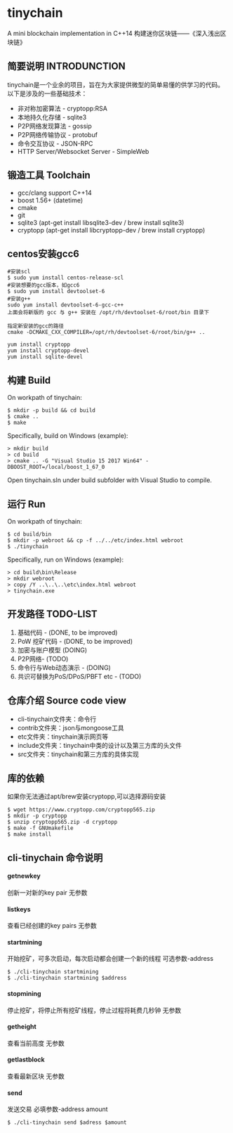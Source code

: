 # tinychain
A mini blockchain implementation in C++14 构建迷你区块链——《深入浅出区块链》

## 简要说明 INTRODUNCTION
tinychain是一个业余的项目，旨在为大家提供微型的简单易懂的供学习的代码。
以下是涉及的一些基础技术：
* 非对称加密算法 - cryptopp:RSA
* 本地持久化存储 - sqlite3
* P2P网络发现算法 - gossip
* P2P网络传输协议 - protobuf
* 命令交互协议 - JSON-RPC
* HTTP Server/Websocket Server - SimpleWeb

## 锻造工具 Toolchain
* gcc/clang support C++14
* boost 1.56+ (datetime)
* cmake
* git
* sqlite3 (apt-get install libsqlite3-dev / brew install sqlite3)
* cryptopp (apt-get install libcryptopp-dev / brew install cryptopp)

## centos安装gcc6
```
#安装scl
$ sudo yum install centos-release-scl
#安装想要的gcc版本，如gcc6
$ sudo yum install devtoolset-6
#安装g++
sudo yum install devtoolset-6-gcc-c++
上面会将新版的 gcc 与 g++ 安装在 /opt/rh/devtoolset-6/root/bin 目录下

指定新安装的gcc的路径
cmake -DCMAKE_CXX_COMPILER=/opt/rh/devtoolset-6/root/bin/g++ ..

yum install cryptopp
yum install cryptopp-devel
yum install sqlite-devel
```

## 构建 Build
On workpath of tinychain:
```
$ mkdir -p build && cd build
$ cmake ..
$ make
```

Specifically, build on Windows (example):
```
> mkdir build
> cd build
> cmake .. -G "Visual Studio 15 2017 Win64" -DBOOST_ROOT=/local/boost_1_67_0
```
Open tinychain.sln under build subfolder with Visual Studio to compile.

## 运行 Run
On workpath of tinychain:
```
$ cd build/bin
$ mkdir -p webroot && cp -f ../../etc/index.html webroot
$ ./tinychain
```

Specifically, run on Windows (example):
```
> cd build\bin\Release
> mkdir webroot
> copy /Y ..\..\..\etc\index.html webroot
> tinychain.exe
```

## 开发路径 TODO-LIST
1. 基础代码 - (DONE, to be improved)
1. PoW 挖矿代码 - (DONE, to be improved)
1. 加密与账户模型 (DOING)
1. P2P网络- (TODO)
1. 命令行与Web动态演示 - (DOING)
1. 共识可替换为PoS/DPoS/PBFT etc - (TODO)

## 仓库介绍 Source code view
* cli-tinychain文件夹：命令行
* contrib文件夹：json与mongoose工具
* etc文件夹：tinychain演示网页等
* include文件夹：tinychain中类的设计以及第三方库的头文件
* src文件夹：tinychain和第三方库的具体实现

## 库的依赖
如果你无法通过apt/brew安装cryptopp,可以选择源码安装
```
$ wget https://www.cryptopp.com/cryptopp565.zip
$ mkdir -p cryptopp
$ unzip cryptopp565.zip -d cryptopp
$ make -f GNUmakefile
$ make install
```

## cli-tinychain 命令说明
#### getnewkey
创新一对新的key pair
无参数

#### listkeys
查看已经创建的key pairs
无参数

#### startmining
开始挖矿，可多次启动，每次启动都会创建一个新的线程
可选参数-address
```
$ ./cli-tinychain startmining
$ ./cli-tinychain startmining $address
```

#### stopmining
停止挖矿，将停止所有挖矿线程，停止过程将耗费几秒钟
无参数

#### getheight
查看当前高度
无参数

#### getlastblock
查看最新区块
无参数

#### send
发送交易
必填参数-address amount
```
$ ./cli-tinychain send $adress $amount
```
